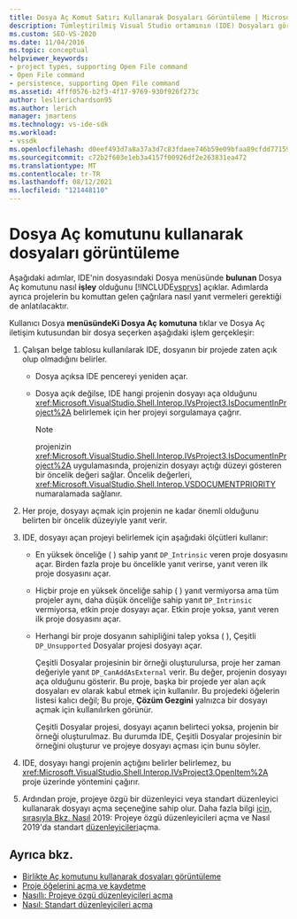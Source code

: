```yaml
---
title: Dosya Aç Komut Satırı Kullanarak Dosyaları Görüntüleme | Microsoft Docs
description: Tümleştirilmiş Visual Studio ortamının (IDE) Dosyaları görüntülemek için Dosya menüsündeki Dosya Aç komutunu nasıl işlemektedir?
ms.custom: SEO-VS-2020
ms.date: 11/04/2016
ms.topic: conceptual
helpviewer_keywords:
- project types, supporting Open File command
- Open File command
- persistence, supporting Open File command
ms.assetid: 4fff0576-b2f3-4f17-9769-930f926f273c
author: leslierichardson95
ms.author: lerich
manager: jmartens
ms.technology: vs-ide-sdk
ms.workload:
- vssdk
ms.openlocfilehash: d0eef493d7a8a37a3d7c83fdaee746b59e09bfaa89cfdd7715971e4cffb3f8b9
ms.sourcegitcommit: c72b2f603e1eb3a4157f00926df2e263831ea472
ms.translationtype: MT
ms.contentlocale: tr-TR
ms.lasthandoff: 08/12/2021
ms.locfileid: "121448110"
---
```

# <a name="display-files-by-using-the-open-file-command"></a>Dosya Aç komutunu kullanarak dosyaları görüntüleme
Aşağıdaki adımlar, IDE'nin dosyasındaki Dosya menüsünde **bulunan** Dosya Aç komutunu nasıl **işley** olduğunu [!INCLUDE[vsprvs](../../code-quality/includes/vsprvs_md.md)] açıklar. Adımlarda ayrıca projelerin bu komuttan gelen çağrılara nasıl yanıt vermeleri gerektiği de anlatılacaktır.

 Kullanıcı Dosya **menüsündeKi Dosya Aç** **komutuna** tıklar ve Dosya  Aç iletişim kutusundan bir dosya seçerken aşağıdaki işlem gerçekleşir:

1. Çalışan belge tablosu kullanılarak IDE, dosyanın bir projede zaten açık olup olmadığını belirler.

    - Dosya açıksa IDE pencereyi yeniden açar.

    - Dosya açık değilse, IDE hangi projenin dosyayı aça olduğunu <xref:Microsoft.VisualStudio.Shell.Interop.IVsProject3.IsDocumentInProject%2A> belirlemek için her projeyi sorgulamaya çağrır.

        > [!NOTE]
        > projenizin <xref:Microsoft.VisualStudio.Shell.Interop.IVsProject3.IsDocumentInProject%2A> uygulamasında, projenizin dosyayı açtığı düzeyi gösteren bir öncelik değeri sağlar. Öncelik değerleri, <xref:Microsoft.VisualStudio.Shell.Interop.VSDOCUMENTPRIORITY> numaralamada sağlanır.

2. Her proje, dosyayı açmak için projenin ne kadar önemli olduğunu belirten bir öncelik düzeyiyle yanıt verir.

3. IDE, dosyayı açan projeyi belirlemek için aşağıdaki ölçütleri kullanır:

    - En yüksek önceliğe ( ) sahip yanıt `DP_Intrinsic` veren proje dosyasını açar. Birden fazla proje bu öncelikle yanıt verirse, yanıt veren ilk proje dosyasını açar.

    - Hiçbir proje en yüksek önceliğe sahip ( ) yanıt vermiyorsa ama tüm projeler aynı, daha düşük önceliğe sahip yanıt `DP_Intrinsic` vermiyorsa, etkin proje dosyayı açar. Etkin proje yoksa, yanıt veren ilk proje dosyasını açar.

    - Herhangi bir proje dosyanın sahipliğini talep yoksa ( ), Çeşitli `DP_Unsupported` Dosyalar projesi dosyayı açar.

         Çeşitli Dosyalar projesinin bir örneği oluşturulursa, proje her zaman değeriyle yanıt `DP_CanAddAsExternal` verir. Bu değer, projenin dosyayı aça olduğunu gösterir. Bu proje, başka bir projede yer alan açık dosyaları ev olarak kabul etmek için kullanılır. Bu projedeki öğelerin listesi kalıcı değil; Bu proje, **Çözüm Gezgini** yalnızca bir dosyayı açmak için kullanılırken görünür.

         Çeşitli Dosyalar projesi, dosyayı açanın belirteci yoksa, projenin bir örneği oluşturulmaz. Bu durumda IDE, Çeşitli Dosyalar projesinin bir örneğini oluşturur ve projeye dosyayı açması için bunu söyler.

4. IDE, dosyayı hangi projenin açtığını belirler belirlemez, bu <xref:Microsoft.VisualStudio.Shell.Interop.IVsProject3.OpenItem%2A> proje üzerinde yöntemini çağırır.

5. Ardından proje, projeye özgü bir düzenleyici veya standart düzenleyici kullanarak dosyayı açma seçeneğine sahip olur. Daha fazla bilgi [için, sırasıyla Bkz. Nasıl](../../extensibility/how-to-open-project-specific-editors.md) 2019: Projeye özgü düzenleyicileri açma ve Nasıl 2019'da standart [düzenleyicileri](../../extensibility/how-to-open-standard-editors.md)açma.

## <a name="see-also"></a>Ayrıca bkz.
- [Birlikte Aç komutunu kullanarak dosyaları görüntüleme](../../extensibility/internals/displaying-files-by-using-the-open-with-command.md)
- [Proje öğelerini açma ve kaydetme](../../extensibility/internals/opening-and-saving-project-items.md)
- [Nasıllı: Projeye özgü düzenleyicileri açma](../../extensibility/how-to-open-project-specific-editors.md)
- [Nasıl: Standart düzenleyicileri açma](../../extensibility/how-to-open-standard-editors.md)
